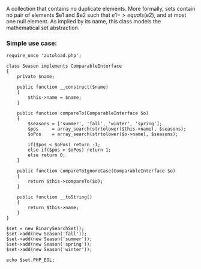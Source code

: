 A collection that contains no duplicate elements. More formally, sets contain no pair of elements $e1 and $e2 such that $e1->equals($e2), and at most one null element. As implied by its name, this class models the mathematical set abstraction.

### Simple use case:

```
require_once 'autoload.php';

class Season implements ComparableInterface 
{
    private $name;

    public function __construct($name) 
    {
        $this->name = $name;
    }

    public function compareTo(ComparableInterface $o) 
    {
        $seasons = ['summer', 'fall', 'winter', 'spring'];
        $pos     = array_search(strtolower($this->name), $seasons);
        $oPos    = array_search(strtolower($o->name), $seasons);

        if($pos < $oPos) return -1;
        else if($pos > $oPos) return 1;
        else return 0;
    }

    public function compareToIgnoreCase(ComparableInterface $o) 
    {
        return $this->compareTo($o);
    }

    public function __toString() 
    {
        return $this->name;
    }
}

$set = new BinarySearchSet();
$set->add(new Season('fall'));
$set->add(new Season('summer'));
$set->add(new Season('spring'));
$set->add(new Season('winter'));

echo $set.PHP_EOL;
```
